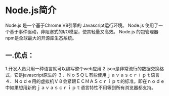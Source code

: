# Node.js简介
  Node.js 是一个基于Chrome V8引擎的 Javascript运行环境。
  Node.js 使用了一个基于事件驱动，非阻塞式的I/O模型，使其轻量又高效。
  Node.js 的包管理器npm是全球最大的开源库生态系统。
  
## 一.优点：
  1.开发人员只用一种语言就可以编写整个web应用
  2.json是非常流行的数据交换格式，它是javascript原生的
  ３．ＮｏＳＱＬ有些使用ｊａｖａｓｃｒｉｐｔ语言
  ４．Ｎｏｄｅ用的虚拟机Ｖ８会紧跟ＥＣＭＡＳｃｒｉｐｔ的标准。即在ｎｏｄｅ中如果想用新的ｊａｖａｓｃｒｉｐｔ语言特性不用等到所有浏览器都支持。

